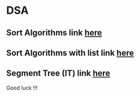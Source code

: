 # DSA
## Sort Algorithms link [here](https://github.com/nxhawk/SortAlgorithms)
## Sort Algorithms with list link [here](https://github.com/nxhawk/Sort-Algorithms_LIST)
## Segment Tree (IT) link [here](https://github.com/nxhawk/segment-tree)

Good luck !!!
